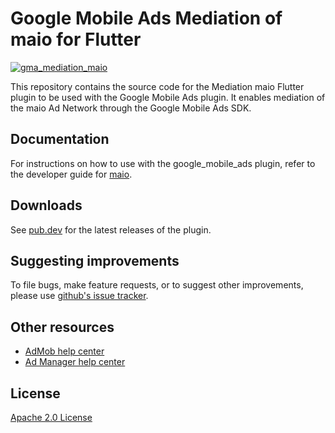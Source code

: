 # Google Mobile Ads Mediation of maio for Flutter

[![gma_mediation_maio](https://github.com/googleads/googleads-mobile-flutter/actions/workflows/google_mobile_ads.yaml/badge.svg)](https://github.com/googleads/googleads-mobile-flutter/actions/workflows/google_mobile_ads.yaml)

This repository contains the source code for the Mediation maio Flutter
plugin to be used with the Google Mobile Ads plugin. It enables mediation of the
maio Ad Network through the Google Mobile Ads SDK.

## Documentation
For instructions on how to use with the google_mobile_ads plugin, refer to the
developer guide for [maio](https://developers.google.com/admob/flutter/mediation/maio).

## Downloads

See [pub.dev](https://pub.dev/packages/gma_mediation_maio/versions) for the
latest releases of the plugin.

## Suggesting improvements

To file bugs, make feature requests, or to suggest other improvements, please
use [github's issue tracker](https://github.com/googleads/googleads-mobile-flutter/issues).


## Other resources

* [AdMob help center](https://support.google.com/admob/?hl=en#topic=7383088)
* [Ad Manager help center](https://support.google.com/admanager/?hl=en#topic=7505988)

## License

[Apache 2.0 License](https://www.apache.org/licenses/LICENSE-2.0)